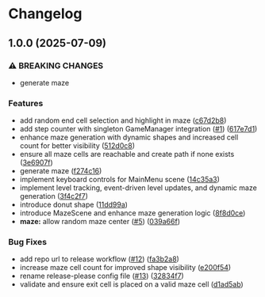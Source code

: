 # Changelog

## 1.0.0 (2025-07-09)


### ⚠ BREAKING CHANGES

* generate maze

### Features

* add random end cell selection and highlight in maze ([c67d2b8](https://github.com/magicink/phaser-maze/commit/c67d2b824cf4b7e2db1a8cf06d7acd290ba2843c))
* add step counter with singleton GameManager integration ([#1](https://github.com/magicink/phaser-maze/issues/1)) ([617e7d1](https://github.com/magicink/phaser-maze/commit/617e7d15f898ac7d6bf4f7fc082fd1b81d6fbedb))
* enhance maze generation with dynamic shapes and increased cell count for better visibility ([512d0c8](https://github.com/magicink/phaser-maze/commit/512d0c83b7a59db04f892a5065f866ab2357ff22))
* ensure all maze cells are reachable and create path if none exists ([3e6907f](https://github.com/magicink/phaser-maze/commit/3e6907f7b1243ae4052e2735dda4b073b89adadb))
* generate maze ([f274c16](https://github.com/magicink/phaser-maze/commit/f274c169b0b5409ca15e2f5081ebb73686183ccc))
* implement keyboard controls for MainMenu scene ([14c35a3](https://github.com/magicink/phaser-maze/commit/14c35a3847433b4d53ac5b70ae9801dc064ef15e))
* implement level tracking, event-driven level updates, and dynamic maze generation ([3f4c2f7](https://github.com/magicink/phaser-maze/commit/3f4c2f71a04c3614ab73d2c2227aaea60e8435ff))
* introduce donut shape ([11dd99a](https://github.com/magicink/phaser-maze/commit/11dd99a7687d911d57604b3de1a1208492c94dfc))
* introduce MazeScene and enhance maze generation logic ([8f8d0ce](https://github.com/magicink/phaser-maze/commit/8f8d0ce66586390d610e57998ea47fed83250406))
* **maze:** allow random maze center ([#5](https://github.com/magicink/phaser-maze/issues/5)) ([039a66f](https://github.com/magicink/phaser-maze/commit/039a66fad8ccb6fa74601f295e4e9303e4579ba8))


### Bug Fixes

* add repo url to release workflow ([#12](https://github.com/magicink/phaser-maze/issues/12)) ([fa3b2a8](https://github.com/magicink/phaser-maze/commit/fa3b2a8654216b0756e3ecf25b00dea73a274c4f))
* increase maze cell count for improved shape visibility ([e200f54](https://github.com/magicink/phaser-maze/commit/e200f54c5f80090ba18d3778c65324149d3fefc1))
* rename release-please config file ([#13](https://github.com/magicink/phaser-maze/issues/13)) ([32834f7](https://github.com/magicink/phaser-maze/commit/32834f7e027150e9a79488c339d517e331e02473))
* validate and ensure exit cell is placed on a valid maze cell ([d1ad5ab](https://github.com/magicink/phaser-maze/commit/d1ad5ab20303f1a92e297855b44513f5ec969407))
